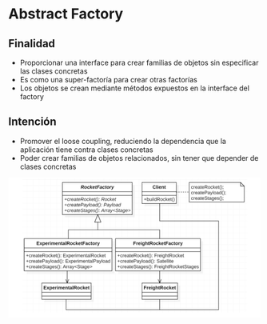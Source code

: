 # Abstract Factory

## Finalidad

* Proporcionar una interface para crear familias de objetos sin especificar las clases concretas
* Es como una super-factoría para crear otras factorías
* Los objetos se crean mediante métodos expuestos en la interface del factory

## Intención

* Promover el loose coupling, reduciendo la dependencia que la aplicación tiene contra clases concretas
* Poder crear familias de objetos relacionados, sin tener que depender de clases concretas

![Abstract Factory pattern](/src/patterns/assets/abstract-factory.png)
